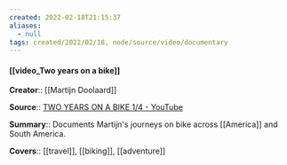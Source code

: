 ```yaml
---
created: 2022-02-18T21:15:37 
aliases:
  - null
tags: created/2022/02/18, node/source/video/documentary
---
```


#### [[video_Two years on a bike]]

**Creator**:: [[Martijn Doolaard]]
 
**Source**:: [TWO YEARS ON A BIKE 1/4 - YouTube](https://www.youtube.com/watch?v=rY0i2wUmIak)

**Summary**:: Documents Martijn's journeys on bike across [[America]] and South America.

**Covers**:: [[travel]], [[biking]], [[adventure]]
